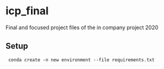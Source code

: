 # icp_final
 Final and focused project files of the in company project 2020 
 
 ## Setup
     conda create -n new environment --file requirements.txt
